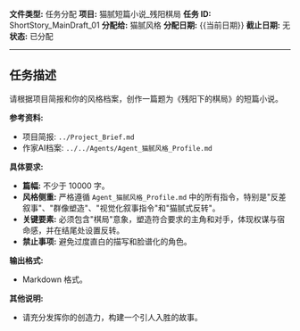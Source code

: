 **文件类型:** 任务分配
**项目:** 猫腻短篇小说_残阳棋局
**任务 ID:** ShortStory_MainDraft_01
**分配给:** 猫腻风格
**分配日期:** {{当前日期}}
**截止日期:** 无
**状态:** 已分配

---

## 任务描述

请根据项目简报和你的风格档案，创作一篇题为《残阳下的棋局》的短篇小说。

**参考资料:**
*   项目简报: `../Project_Brief.md`
*   作家AI档案: `../../Agents/Agent_猫腻风格_Profile.md`

**具体要求:**
*   **篇幅:** 不少于 10000 字。
*   **风格侧重:** 严格遵循 `Agent_猫腻风格_Profile.md` 中的所有指令，特别是"反差叙事"、"群像塑造"、"视觉化叙事指令"和"猫腻式反转"。
*   **关键要素:** 必须包含"棋局"意象，塑造符合要求的主角和对手，体现权谋与宿命感，并在结尾处设置反转。
*   **禁止事项:** 避免过度直白的描写和脸谱化的角色。

**输出格式:**
*   Markdown 格式。

**其他说明:**
*   请充分发挥你的创造力，构建一个引人入胜的故事。 